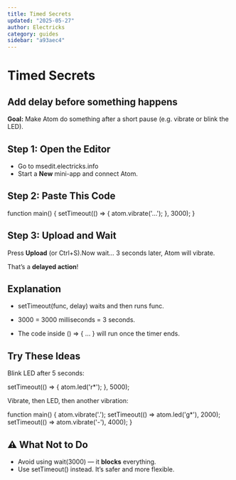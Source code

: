 ```yaml
---
title: Timed Secrets
updated: "2025-05-27"
author: Electricks
category: guides
sidebar: "a93aec4"
---
```


# Timed Secrets

## Add delay before something happens

 
 
 
 
 **Goal:** Make Atom do something after a short pause (e.g. vibrate or blink the LED).

 
 
 
 
 ## Step 1: Open the Editor

 
 
 
 
 - Go to msedit.electricks.info
- Start a **New** mini-app and connect Atom.

 
 
 
 
 ## Step 2: Paste This Code

 
 
 
 
 
 
 
 function main() {
 setTimeout(() => {
 atom.vibrate('...');
 }, 3000);
}
 
 
 
 
 
 
 
 ## Step 3: Upload and Wait

 
 
 
 
 Press **Upload** (or Ctrl+S).Now wait… 3 seconds later, Atom will vibrate.

That’s a **delayed action**!

 
 
 
 
 ## Explanation

 
 
 
 
 - setTimeout(func, delay) waits and then runs func.

- 3000 = 3000 milliseconds = 3 seconds.

- The code inside () => { ... } will run once the timer ends.

 
 
 
 
 ## Try These Ideas

 
 
 
 
 Blink LED after 5 seconds:

 
 
 
 
 
 
 
 setTimeout(() => {
 atom.led('r*');
}, 5000);
 
 
 
 
 
 
 
 Vibrate, then LED, then another vibration:

 
 
 
 
 
 
 
 function main() {
 atom.vibrate('.');
 setTimeout(() => atom.led('g*'), 2000);
 setTimeout(() => atom.vibrate('-'), 4000);
}
 
 
 
 
 
 
 
 ## ⚠️ What Not to Do

 
 
 
 
 - Avoid using wait(3000) — it **blocks** everything.
- Use setTimeout() instead. It’s safer and more flexible.